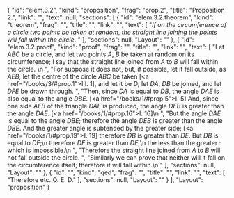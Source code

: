 {
  "id": "elem.3.2",
  "kind": "proposition",
  "frag": "prop.2",
  "title": "Proposition 2.",
  "link": "",
  "text": null,
  "sections": [
    {
      "id": "elem.3.2.theorem",
      "kind": "theorem",
      "frag": "",
      "title": "",
      "link": "",
      "text": [
        "<var>If on the circumference of a circle two points be taken at random</var>, <var>the straight line joining the points will fall within the circle</var>. "
      ],
      "sections": null,
      "Layout": ""
    },
    {
      "id": "elem.3.2.proof",
      "kind": "proof",
      "frag": "",
      "title": "",
      "link": "",
      "text": [
        "Let <var>ABC</var> be a circle, and let two points <var>A</var>, <var>B</var> be taken at random on its circumference; I say that the straight line joined from <var>A</var> to <var>B</var> will fall within the circle. \n      ",
        "For suppose it does not, but, if possible, let it fall outside, as <var>AEB</var>; let the centre of the circle <var>ABC</var> be taken [<a href=\"/books/3/#prop.1\">III. 1</a>], and let it be <var>D</var>; let <var>DA</var>, <var>DB</var> be joined, and let <var>DFE</var> be drawn through. ",
        "Then, since <var>DA</var> is equal to <var>DB</var>, the angle <var>DAE</var> is also equal to the angle <var>DBE</var>. [<a href=\"/books/1/#prop.5\">I. 5</a>] And, since one side <var>AEB</var> of the triangle <var>DAE</var> is produced, the angle <var>DEB</var> is greater than the angle <var>DAE</var>. [<a href=\"/books/1/#prop.16\">I. 16</a>]\n      ",
        "But the angle <var>DAE</var> is equal to the angle <var>DBE</var>; therefore the angle <var>DEB</var> is greater than the angle <var>DBE</var>. And the greater angle is subtended by the greater side; [<a href=\"/books/1/#prop.19\">I. 19</a>] therefore <var>DB</var> is greater than <var>DE</var>. But <var>DB</var> is equal to <var>DF</var>;\n       therefore <var>DF</var> is greater than <var>DE</var>,\n       the less than the greater : which is impossible.\n      ",
        "Therefore the straight line joined from <var>A</var> to <var>B</var> will not fall outside the circle. ",
        "Similarly we can prove that neither will it fall on the circumference itself; therefore it will fall within.\n      "
      ],
      "sections": null,
      "Layout": ""
    },
    {
      "id": "",
      "kind": "qed",
      "frag": "",
      "title": "",
      "link": "",
      "text": [
        "Therefore etc. Q. E. D."
      ],
      "sections": null,
      "Layout": ""
    }
  ],
  "Layout": "proposition"
}
